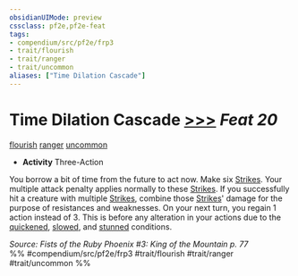 ```yaml
---
obsidianUIMode: preview
cssclass: pf2e,pf2e-feat
tags:
- compendium/src/pf2e/frp3
- trait/flourish
- trait/ranger
- trait/uncommon
aliases: ["Time Dilation Cascade"]
---
```

# Time Dilation Cascade  [>>>](rules/core-rulebook/chapter-9-playing-the-game.md#Actions "Three-Action") *Feat 20*  
[flourish](rules/traits/flourish.md "Flourish Combat Trait")  [ranger](rules/traits/ranger.md "Ranger Class Trait")  [uncommon](rules/traits/uncommon.md "Uncommon Rarity Trait")  

- **Activity** Three-Action

You borrow a bit of time from the future to act now. Make six [Strikes](rules/actions/strike.md). Your multiple attack penalty applies normally to these [Strikes](rules/actions/strike.md). If you successfully hit a creature with multiple [Strikes](rules/actions/strike.md), combine those [Strikes](rules/actions/strike.md)' damage for the purpose of resistances and weaknesses. On your next turn, you regain 1 action instead of 3. This is before any alteration in your actions due to the [quickened](rules/conditions.md#Quickened), [slowed](rules/conditions.md#Slowed), and [stunned](rules/conditions.md#Stunned) conditions.

*Source: Fists of the Ruby Phoenix #3: King of the Mountain p. 77*  
%% #compendium/src/pf2e/frp3 #trait/flourish #trait/ranger #trait/uncommon %%